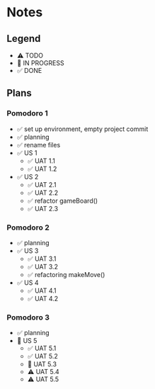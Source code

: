 # Notes

## Legend
- ⚠ TODO
- 🚧 IN PROGRESS
- ✅ DONE

## Plans
### Pomodoro 1
- ✅ set up environment, empty project commit
- ✅ planning
- ✅ rename files
- ✅ US 1
    - ✅ UAT 1.1
    - ✅ UAT 1.2
- ✅ US 2
    - ✅ UAT 2.1
    - ✅ UAT 2.2
    - ✅ refactor gameBoard()
    - ✅ UAT 2.3

### Pomodoro 2
- ✅ planning 
- ✅ US 3
	- ✅ UAT 3.1
	- ✅ UAT 3.2
    - ✅ refactoring makeMove()
- ✅ US 4
	- ✅ UAT 4.1
	- ✅ UAT 4.2

### Pomodoro 3
- ✅ planning 
- 🚧 US 5
	- ✅ UAT 5.1
	- ✅ UAT 5.2
	- 🚧 UAT 5.3
	- ⚠ UAT 5.4
	- ⚠ UAT 5.5